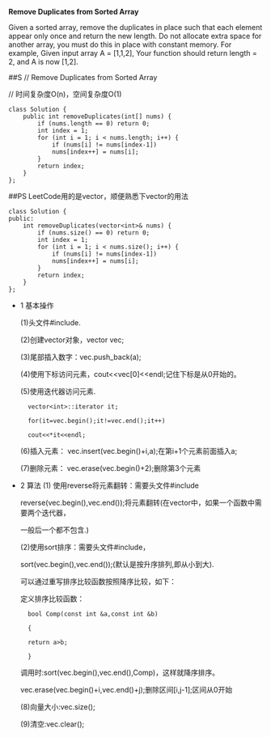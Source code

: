 **Remove Duplicates from Sorted Array**

Given a sorted array, remove the duplicates in place such that each element appear only once and return the new length.
Do not allocate extra space for another array, you must do this in place with constant memory.
For example, Given input array A = [1,1,2],
Your function should return length = 2, and A is now [1,2].

##S
// Remove Duplicates from Sorted Array

// 时间复杂度O(n)，空间复杂度O(1)

    class Solution {
    	public int removeDuplicates(int[] nums) {
    		if (nums.length == 0) return 0;
    		int index = 1;
    		for (int i = 1; i < nums.length; i++) {
   				if (nums[i] != nums[index-1])
    			nums[index++] = nums[i];
    		}
    		return index;
    	}
    };

##PS
  LeetCode用的是vector，顺便熟悉下vector的用法

    class Solution {
    public:
    	int removeDuplicates(vector<int>& nums) {
    		if (nums.size() == 0) return 0;
    		int index = 1;
    		for (int i = 1; i < nums.size(); i++) {
    			if (nums[i] != nums[index-1])
    			nums[index++] = nums[i];
    		}
    		return index;
    	}
    };

- 1 基本操作

	(1)头文件#include<vector>.

	(2)创建vector对象，vector<int> vec;

	(3)尾部插入数字：vec.push_back(a);

	(4)使用下标访问元素，cout<<vec[0]<<endl;记住下标是从0开始的。

	(5)使用迭代器访问元素.

    	vector<int>::iterator it;
    
    	for(it=vec.begin();it!=vec.end();it++)
    
       	cout<<*it<<endl;

	(6)插入元素：    vec.insert(vec.begin()+i,a);在第i+1个元素前面插入a;

	(7)删除元素：    vec.erase(vec.begin()+2);删除第3个元素

- 2  算法
	(1) 使用reverse将元素翻转：需要头文件#include<algorithm>

	reverse(vec.begin(),vec.end());将元素翻转(在vector中，如果一个函数中需要两个迭代器，

	一般后一个都不包含.)

	(2)使用sort排序：需要头文件#include<algorithm>，

	sort(vec.begin(),vec.end());(默认是按升序排列,即从小到大).

	可以通过重写排序比较函数按照降序比较，如下：

	定义排序比较函数：

    	bool Comp(const int &a,const int &b)
    
    	{
    
    	return a>b;
    
    	}

	调用时:sort(vec.begin(),vec.end(),Comp)，这样就降序排序。

	vec.erase(vec.begin()+i,vec.end()+j);删除区间[i,j-1];区间从0开始

	(8)向量大小:vec.size();

	(9)清空:vec.clear();
